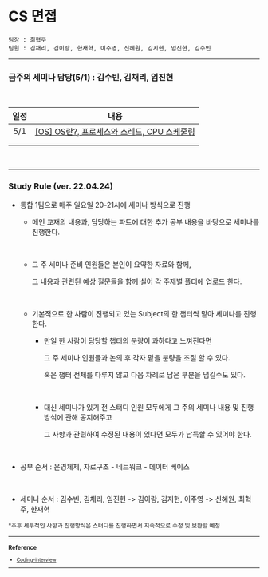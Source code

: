 # CS 면접

```
팀장 : 최혁주
팀원 : 김채리, 김이랑, 한재혁, 이주영, 신혜원, 김지현, 임진현, 김수빈
```

<hr>

### 금주의 세미나 담당(5/1) : 김수빈, 김채리, 임진현

<br>

| 일정 |                             내용                             |
| :--: | :----------------------------------------------------------: |
| 5/1  | [[OS] OS란?, 프로세스와 스레드, CPU 스케줄링](https://github.com/windy825/Study_box/tree/master/CS면접/1.OS) |
|      |                                                              |
|      |                                                              |

<br>

<hr>

### Study Rule (ver. 22.04.24) 

- 통합 1팀으로 매주 일요일 20-21시에 세미나 방식으로 진행
  
  - 메인 교재의 내용과, 담당하는 파트에 대한 추가 공부 내용을 바탕으로 세미나를 진행한다.
  
    <br>
  
  - 그 주 세미나 준비 인원들은 본인이 요약한 자료와 함께, 
  
    그 내용과 관련된 예상 질문들을 함께 실어 각 주제별 폴더에 업로드 한다.
  
    <br>
  
  - 기본적으로 한 사람이 진행되고 있는 Subject의 한 챕터씩 맡아 세미나를 진행한다.
    
    - 만일 한 사람이 담당할 챕터의 분량이 과하다고 느껴진다면
    
       그 주 세미나 인원들과 논의 후 각자 맡을 분량을 조절 할 수 있다.
    
       혹은 챕터 전체를 다루지 않고 다음 차례로 남은 부분을 넘길수도 있다. 
    
      <br>
    
    - 대신 세미나가 있기 전 스터디 인원 모두에게 그 주의 세미나 내용 및 진행방식에 관해 공지해주고
    
      그 사항과 관련하여 수정된 내용이 있다면 모두가 납득할 수 있어야 한다.
  
  <br>
  
- 공부 순서 : 운영체제, 자료구조 - 네트워크 - 데이터 베이스 

  <br>

- 세미나 순서 : 김수빈, 김채리, 임진현 -> 김이랑, 김지현, 이주영 -> 신혜원, 최혁주, 한재혁

<small>*추후 세부적인 사항과 진행방식은 스터디를 진행하면서 지속적으로 수정 및 보완할 예정<small>

<hr>

### Reference

- [Coding-interview](https://github.com/qkraudghgh/coding-interview)

<hr>
